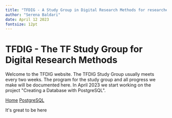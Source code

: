 ```yaml
---
title: "TFDIG - A Study Group in Digital Research Methods for researchers at The Faculty of Theology, University of Oslo"
author: "Serena Baldari"
date: April 12 2023
fontsize: 12pt
---
```


# TFDIG - The TF Study Group for Digital Research Methods

Welcome to the TFDIG website. The TFDIG Study Group usually meets every two weeks. The program for the study group and all progress we make will be documented here. In April 2023 we start working on the project "Creating a Database with PostgreSQL". 

[Home](/) [PostgreSQL](/PostgreSQL1.md) 

It's great to be here